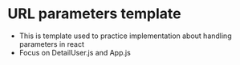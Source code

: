 # URL parameters template

- This is template used to practice implementation about handling parameters in react
- Focus on DetailUser.js and App.js